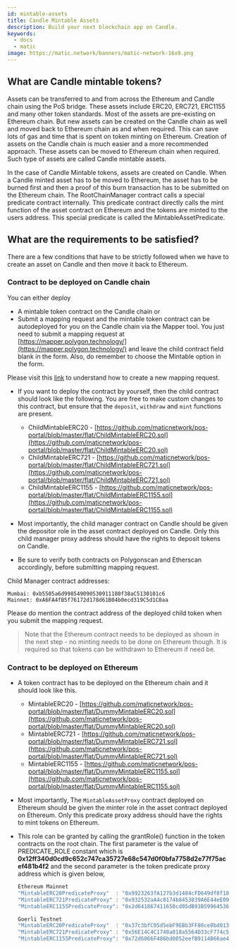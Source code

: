 ```yaml
---
id: mintable-assets
title: Candle Mintable Assets
description: Build your next blockchain app on Candle.
keywords:
  - docs
  - matic
image: https://matic.network/banners/matic-network-16x9.png
---
```


## What are Candle mintable tokens?

Assets can be transferred to and from across the Ethereum and Candle chain using the PoS bridge. These assets include ERC20, ERC721, ERC1155 and many other token standards. Most of the assets are pre-existing on Ethereum chain. But new assets can be created on the Candle chain as well and moved back to Ethereum chain as and when required. This can save lots of gas and time that is spent on token minting on Ethereum. Creation of assets on the Candle chain is much easier and a more recommended approach. These assets can be moved to Ethereum chain when required. Such type of assets are called Candle mintable assets. 

In the case of Candle Mintable tokens, assets are created on Candle. When a Candle minted asset has to be moved to Ethereum, the asset has to be burned first and then a proof of this burn transaction has to be submitted on the Ethereum chain. The RootChainManager contract calls a special predicate contract internally. This predicate contract directly calls the mint function of the asset contract on Ethereum and the tokens are minted to the users address. This special predicate is called the MintableAssetPredicate.

## What are the requirements to be satisfied? 

There are a few conditions that have to be strictly followed when we have to create an asset on Candle and then move it back to Ethereum. 

### Contract to be deployed on Candle chain
You can either deploy

- A mintable token contract on the Candle chain or
- Submit a mapping request and the mintable token contract can be autodeployed for you on the Candle chain via the Mapper tool. You just need to submit a mapping request at [https://mapper.polygon.technology/](https://mapper.polygon.technology/) and leave the child contract field blank in the form. Also, do remember to choose the Mintable option in the form.

Please visit this [link](/docs/develop/ethereum-polygon/submit-mapping-request) to understand how to create a new mapping request. 

- If you want to deploy the contract by yourself, then the child contract should look like the following. You are free to make custom changes to this contract, but ensure that the `deposit`, `withdraw` and `mint` functions are present.

    - ChildMintableERC20 -  [https://github.com/maticnetwork/pos-portal/blob/master/flat/ChildMintableERC20.sol](https://github.com/maticnetwork/pos-portal/blob/master/flat/ChildMintableERC20.sol)
    - ChildMintableERC721 - [https://github.com/maticnetwork/pos-portal/blob/master/flat/ChildMintableERC721.sol](https://github.com/maticnetwork/pos-portal/blob/master/flat/ChildMintableERC721.sol)
    - ChildMintableERC1155 - [https://github.com/maticnetwork/pos-portal/blob/master/flat/ChildMintableERC1155.sol](https://github.com/maticnetwork/pos-portal/blob/master/flat/ChildMintableERC1155.sol)

- Most importantly, the child manager contract on Candle should be given the depositor role in the asset contract deployed on Candle. Only this child manager proxy address should have the rights to deposit tokens on Candle.
- Be sure to verify both contracts on Polygonscan and Etherscan accordingly, before submitting mapping request.

Child Manager contract addresses:

```
Mumbai: 0xb5505a6d998549090530911180f38aC5130101c6
Mainnet: 0xA6FA4fB5f76172d178d61B04b0ecd319C5d1C0aa
```

Please do mention the contract address of the deployed child token when you submit the mapping request. 

> Note that the Ethereum contract needs to be deployed as shown in the next step - no minting needs to be done on Ethereum though. It is required so that tokens can be withdrawn to Ethereum if need be. 

### Contract to be deployed on Ethereum

- A token contract has to be deployed on the Ethereum chain and it should look like this. 
    - MintableERC20 -  [https://github.com/maticnetwork/pos-portal/blob/master/flat/DummyMintableERC20.sol](https://github.com/maticnetwork/pos-portal/blob/master/flat/DummyMintableERC20.sol)
    - MintableERC721 - [https://github.com/maticnetwork/pos-portal/blob/master/flat/DummyMintableERC721.sol](https://github.com/maticnetwork/pos-portal/blob/master/flat/DummyMintableERC721.sol)
    - MintableERC1155 - [https://github.com/maticnetwork/pos-portal/blob/master/flat/DummyMintableERC1155.sol](https://github.com/maticnetwork/pos-portal/blob/master/flat/DummyMintableERC1155.sol)

- Most importantly, The `MintableAssetProxy` contract deployed on Ethereum should be given the minter role in the asset contract deployed on Ethereum. Only this predicate proxy address should have the rights to mint tokens on Ethereum.

- This role can be granted by calling the grantRole() function in the token contracts on the root chain. The first parameter is the value of PREDICATE_ROLE constant which is **0x12ff340d0cd9c652c747ca35727e68c547d0f0bfa7758d2e77f75acef481b4f2** and the second parameter is the token predicate proxy address which is given below, 

    
    ```jsx
    Ethereum Mainnet
    "MintableERC20PredicateProxy"  : "0x9923263fA127b3d1484cFD649df8f1831c2A74e4",
    "MintableERC721PredicateProxy" : "0x932532aA4c0174b8453839A6E44eE09Cc615F2b7",
    "MintableERC1155PredicateProxy": "0x2d641867411650cd05dB93B59964536b1ED5b1B7",
    ```

    ```jsx
    Goerli Testnet
    "MintableERC20PredicateProxy"  : "0x37c3bfC05d5ebF9EBb3FF80ce0bd0133Bf221BC8",
    "MintableERC721PredicateProxy" : "0x56E14C4C1748a818a5564D33cF774c59EB3eDF59",
    "MintableERC1155PredicateProxy": "0x72d6066F486bd0052eefB9114B66ae40e0A6031a",
    ```


